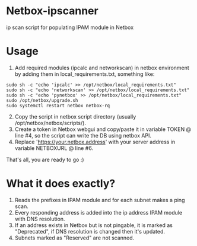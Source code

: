 # Netbox-ipscanner
ip scan script for populating IPAM module in Netbox

# Usage
1. Add required modules (ipcalc and networkscan) in netbox environment by adding them in local_requirements.txt, something like:
```
sudo sh -c "echo 'ipcalc' >> /opt/netbox/local_requirements.txt"
sudo sh -c "echo 'networkscan' >> /opt/netbox/local_requirements.txt"
sudo sh -c "echo 'pynetbox' >> /opt/netbox/local_requirements.txt"
sudo /opt/netbox/upgrade.sh
sudo systemctl restart netbox netbox-rq
```
2. Copy the script in netbox script directory (usually /opt/netbox/netbox/scripts/).
3. Create a token in Netbox webgui and copy/paste it in variable TOKEN @ line #4, so the script can write the DB using netbox API.
4. Replace 'https://your.netbox.address' with your server address in variable NETBOXURL @ line #6.

That's all, you are ready to go :)

# What it does exactly?
1. Reads the prefixes in IPAM module and for each subnet makes a ping scan.
2. Every responding address is added into the ip address IPAM module with DNS resolution.
4. If an address exists in Netbox but is not pingable, it is marked as "Deprecated", if DNS resolution is changed then it's updated.
5. Subnets marked as "Reserved" are not scanned.
